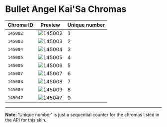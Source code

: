 # Bullet Angel Kai'Sa Chromas

| Chroma ID | Preview | Unique number |
|---|---|---|
| `145002` | ![145002](https://raw.communitydragon.org/latest/plugins/rcp-be-lol-game-data/global/default/v1/champion-chroma-images/145/145002.png) | 1 |
| `145003` | ![145003](https://raw.communitydragon.org/latest/plugins/rcp-be-lol-game-data/global/default/v1/champion-chroma-images/145/145003.png) | 2 |
| `145004` | ![145004](https://raw.communitydragon.org/latest/plugins/rcp-be-lol-game-data/global/default/v1/champion-chroma-images/145/145004.png) | 3 |
| `145005` | ![145005](https://raw.communitydragon.org/latest/plugins/rcp-be-lol-game-data/global/default/v1/champion-chroma-images/145/145005.png) | 4 |
| `145006` | ![145006](https://raw.communitydragon.org/latest/plugins/rcp-be-lol-game-data/global/default/v1/champion-chroma-images/145/145006.png) | 5 |
| `145007` | ![145007](https://raw.communitydragon.org/latest/plugins/rcp-be-lol-game-data/global/default/v1/champion-chroma-images/145/145007.png) | 6 |
| `145008` | ![145008](https://raw.communitydragon.org/latest/plugins/rcp-be-lol-game-data/global/default/v1/champion-chroma-images/145/145008.png) | 7 |
| `145009` | ![145009](https://raw.communitydragon.org/latest/plugins/rcp-be-lol-game-data/global/default/v1/champion-chroma-images/145/145009.png) | 8 |
| `145047` | ![145047](https://raw.communitydragon.org/latest/plugins/rcp-be-lol-game-data/global/default/v1/champion-chroma-images/145/145047.png) | 9 |

---

**Note:** 'Unique number' is just a sequential counter for the chromas listed in the API for this skin.